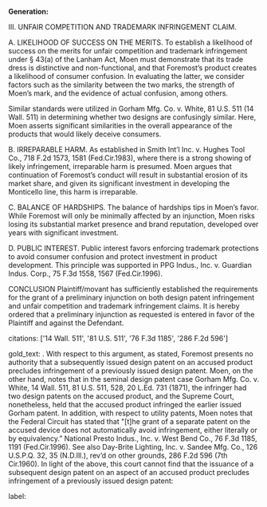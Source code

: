 **Generation:**

III. UNFAIR COMPETITION AND TRADEMARK INFRINGEMENT CLAIM.

A. LIKELIHOOD OF SUCCESS ON THE MERITS.
To establish a likelihood of success on the merits for unfair competition and trademark infringement under § 43(a) of the Lanham Act, Moen must demonstrate that its trade dress is distinctive and non-functional, and that Foremost’s product creates a likelihood of consumer confusion. In evaluating the latter, we consider factors such as the similarity between the two marks, the strength of Moen’s mark, and the evidence of actual confusion, among others.

Similar standards were utilized in Gorham Mfg. Co. v. White, 81 U.S. 511 (14 Wall. 511) in determining whether two designs are confusingly similar. Here, Moen asserts significant similarities in the overall appearance of the products that would likely deceive consumers.

B. IRREPARABLE HARM.
As established in Smith Int’l Inc. v. Hughes Tool Co., 718 F.2d 1573, 1581 (Fed.Cir.1983), where there is a strong showing of likely infringement, irreparable harm is presumed. Moen argues that continuation of Foremost’s conduct will result in substantial erosion of its market share, and given its significant investment in developing the Monticello line, this harm is irreparable.

C. BALANCE OF HARDSHIPS.
The balance of hardships tips in Moen’s favor. While Foremost will only be minimally affected by an injunction, Moen risks losing its substantial market presence and brand reputation, developed over years with significant investment.

D. PUBLIC INTEREST.
Public interest favors enforcing trademark protections to avoid consumer confusion and protect investment in product development. This principle was supported in PPG Indus., Inc. v. Guardian Indus. Corp., 75 F.3d 1558, 1567 (Fed.Cir.1996).

CONCLUSION
Plaintiff/movant has sufficiently established the requirements for the grant of a preliminary injunction on both design patent infringement and unfair competition and trademark infringement claims. It is hereby ordered that a preliminary injunction as requested is entered in favor of the Plaintiff and against the Defendant.

citations: ['14 Wall. 511', '81 U.S. 511', '76 F.3d 1185', '286 F.2d 596']

gold_text: . With respect to this argument, as stated, Foremost presents no authority that a subsequently issued design patent on an accused product precludes infringement of a previously issued design patent. Moen, on the other hand, notes that in the seminal design patent case Gorham Mfg. Co. v. White, 14 Wall. 511, 81 U.S. 511, 528, 20 L.Ed. 731 (1871), the infringer had two design patents on the accused product, and the Supreme Court, nonetheless, held that the accused product infringed the earlier issued Gorham patent. In addition, with respect to utility patents, Moen notes that the Federal Circuit has stated that "[t]he grant of a separate patent on the accused device does not automatically avoid infringement, either literally or by equivalency.” National Presto Indus., Inc. v. West Bend Co., 76 F.3d 1185, 1191 (Fed.Cir.1996). See also Day-Brite Lighting, Inc. v. Sandee Mfg. Co., 126 U.S.P.Q. 32, 35 (N.D.Ill.), rev’d on other grounds, 286 F.2d 596 (7th Cir.1960). In light of the above, this court cannot find that the issuance of a subsequent design patent on an aspect of an accused product precludes infringement of a previously issued design patent:

label: 
